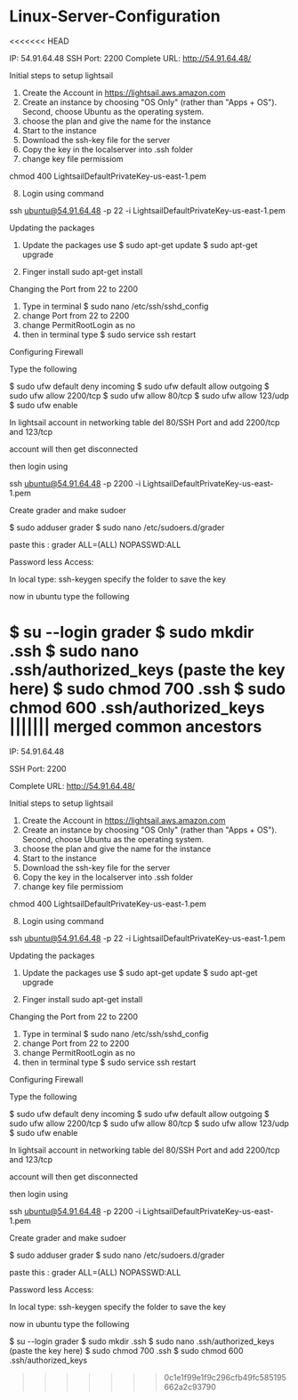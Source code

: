 # Linux-Server-Configuration
<<<<<<< HEAD

IP: 54.91.64.48
SSH Port: 2200
Complete URL: http://54.91.64.48/

Initial steps to setup lightsail

1. Create the Account in https://lightsail.aws.amazon.com
2. Create an instance by  choosing "OS Only" (rather than "Apps + OS"). Second, choose Ubuntu as the operating system.
3. choose the plan and give the name for the instance
4. Start to the instance
5. Download the ssh-key file for the server
6. Copy the key in the localserver into .ssh folder
7. change key file permissiom

  chmod 400 LightsailDefaultPrivateKey-us-east-1.pem

8. Login using command

  ssh ubuntu@54.91.64.48 -p 22 -i LightsailDefaultPrivateKey-us-east-1.pem


Updating the packages

1. Update the packages use
  $ sudo apt-get update
  $ sudo apt-get upgrade

2.  Finger install
  sudo apt-get install


Changing the Port from 22 to 2200

1. Type in terminal  $ sudo nano /etc/ssh/sshd_config
2. change Port from 22 to 2200
3. change PermitRootLogin  as no
4. then in terminal type  $ sudo service ssh restart


Configuring Firewall

Type the following

$ sudo ufw default deny incoming
$ sudo ufw default allow outgoing
$ sudo ufw allow 2200/tcp
$ sudo ufw allow 80/tcp
$ sudo ufw allow 123/udp
$ sudo ufw enable


In lightsail account in networking table del 80/SSH Port and add 2200/tcp and 123/tcp

account will then get disconnected  

then login using

ssh ubuntu@54.91.64.48 -p 2200 -i LightsailDefaultPrivateKey-us-east-1.pem



Create grader and make sudoer

$ sudo adduser grader
$ sudo nano /etc/sudoers.d/grader

paste this : grader ALL=(ALL) NOPASSWD:ALL

Password less Access:

In local type: ssh-keygen
 specify the folder to save the key


 now in ubuntu
 type the following

$ su --login grader
$ sudo mkdir .ssh
$ sudo nano .ssh/authorized_keys (paste the key here)
$ sudo chmod 700 .ssh
$ sudo chmod 600 .ssh/authorized_keys
||||||| merged common ancestors
=======

IP: 54.91.64.48 

SSH Port: 2200 

Complete URL: http://54.91.64.48/ 

Initial steps to setup lightsail

1. Create the Account in https://lightsail.aws.amazon.com
2. Create an instance by  choosing "OS Only" (rather than "Apps + OS"). Second, choose Ubuntu as the operating system.
3. choose the plan and give the name for the instance
4. Start to the instance
5. Download the ssh-key file for the server
6. Copy the key in the localserver into .ssh folder
7. change key file permissiom

  chmod 400 LightsailDefaultPrivateKey-us-east-1.pem

8. Login using command

  ssh ubuntu@54.91.64.48 -p 22 -i LightsailDefaultPrivateKey-us-east-1.pem


Updating the packages

1. Update the packages use
  $ sudo apt-get update
  $ sudo apt-get upgrade

2.  Finger install
  sudo apt-get install


Changing the Port from 22 to 2200

1. Type in terminal  $ sudo nano /etc/ssh/sshd_config
2. change Port from 22 to 2200
3. change PermitRootLogin  as no
4. then in terminal type  $ sudo service ssh restart


Configuring Firewall

Type the following

$ sudo ufw default deny incoming
$ sudo ufw default allow outgoing
$ sudo ufw allow 2200/tcp
$ sudo ufw allow 80/tcp
$ sudo ufw allow 123/udp
$ sudo ufw enable


In lightsail account in networking table del 80/SSH Port and add 2200/tcp and 123/tcp

account will then get disconnected  

then login using

ssh ubuntu@54.91.64.48 -p 2200 -i LightsailDefaultPrivateKey-us-east-1.pem



Create grader and make sudoer

$ sudo adduser grader
$ sudo nano /etc/sudoers.d/grader

paste this : grader ALL=(ALL) NOPASSWD:ALL

Password less Access:

In local type: ssh-keygen
 specify the folder to save the key


 now in ubuntu
 type the following

$ su --login grader
$ sudo mkdir .ssh
$ sudo nano .ssh/authorized_keys (paste the key here)
$ sudo chmod 700 .ssh
$ sudo chmod 600 .ssh/authorized_keys
>>>>>>> 0c1e1f99e1f9c296cfb49fc585195662a2c93790
